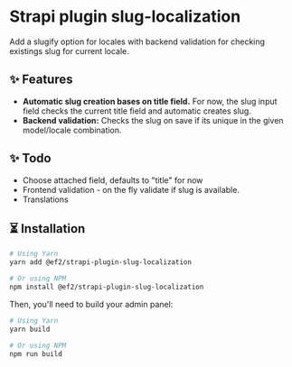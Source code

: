 # Strapi plugin slug-localization

Add a slugify option for locales with backend validation for checking existings slug for current locale.

## ✨ Features

- **Automatic slug creation bases on title field.** For now, the slug input field checks the current title field and automatic creates slug.
- **Backend validation:** Checks the slug on save if its unique in the given model/locale combination.

## ✨ Todo
- Choose attached field, defaults to "title" for now
- Frontend validation - on the fly validate if slug is available.
- Translations

## ⏳ Installation

```sh
# Using Yarn
yarn add @ef2/strapi-plugin-slug-localization

# Or using NPM
npm install @ef2/strapi-plugin-slug-localization
```

Then, you'll need to build your admin panel:

```sh
# Using Yarn
yarn build

# Or using NPM
npm run build
```
